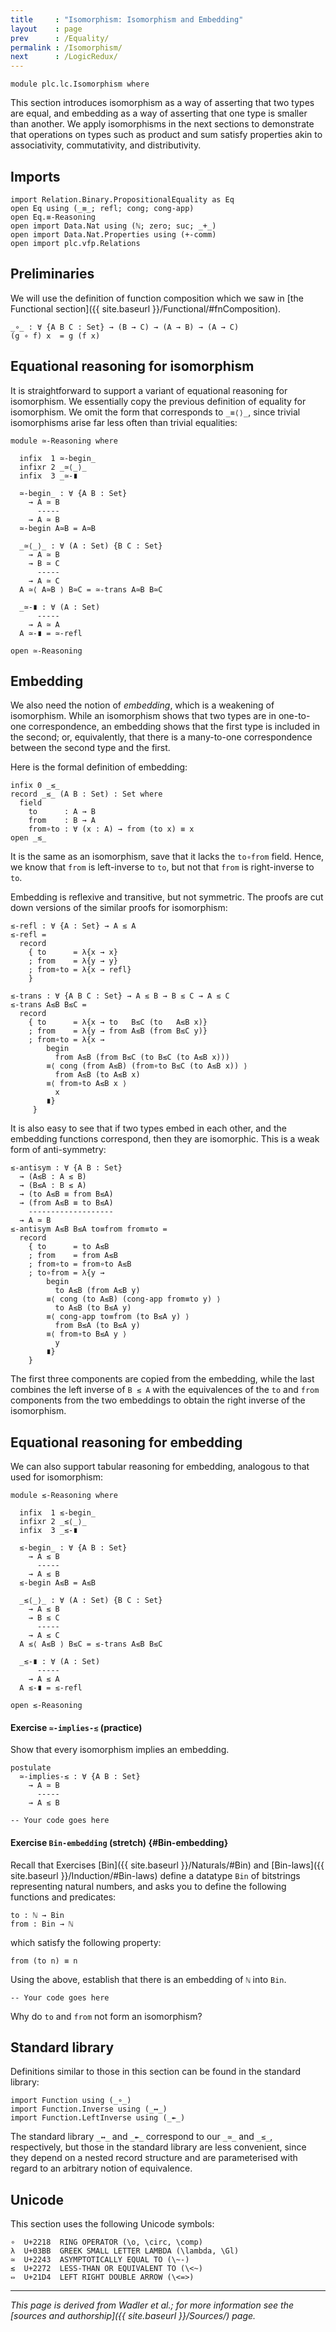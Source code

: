 ```yaml
---
title     : "Isomorphism: Isomorphism and Embedding"
layout    : page
prev      : /Equality/
permalink : /Isomorphism/
next      : /LogicRedux/
---
```


```
module plc.lc.Isomorphism where
```

This section introduces isomorphism as a way of asserting that two
types are equal, and embedding as a way of asserting that one type is
smaller than another.  We apply isomorphisms in the next sections
to demonstrate that operations on types such as product and sum
satisfy properties akin to associativity, commutativity, and
distributivity.

## Imports

```
import Relation.Binary.PropositionalEquality as Eq
open Eq using (_≡_; refl; cong; cong-app)
open Eq.≡-Reasoning
open import Data.Nat using (ℕ; zero; suc; _+_)
open import Data.Nat.Properties using (+-comm)
open import plc.vfp.Relations
```

## Preliminaries

We will use the definition of function composition which we saw in
[the Functional section]({{ site.baseurl }}/Functional/#fnComposition).

```
_∘_ : ∀ {A B C : Set} → (B → C) → (A → B) → (A → C)
(g ∘ f) x  = g (f x)
```

## Equational reasoning for isomorphism

It is straightforward to support a variant of equational reasoning for
isomorphism.  We essentially copy the previous definition
of equality for isomorphism.  We omit the form that corresponds to `_≡⟨⟩_`, since
trivial isomorphisms arise far less often than trivial equalities:

```
module ≃-Reasoning where

  infix  1 ≃-begin_
  infixr 2 _≃⟨_⟩_
  infix  3 _≃-∎

  ≃-begin_ : ∀ {A B : Set}
    → A ≃ B
      -----
    → A ≃ B
  ≃-begin A≃B = A≃B

  _≃⟨_⟩_ : ∀ (A : Set) {B C : Set}
    → A ≃ B
    → B ≃ C
      -----
    → A ≃ C
  A ≃⟨ A≃B ⟩ B≃C = ≃-trans A≃B B≃C

  _≃-∎ : ∀ (A : Set)
      -----
    → A ≃ A
  A ≃-∎ = ≃-refl

open ≃-Reasoning
```


## Embedding

We also need the notion of _embedding_, which is a weakening of
isomorphism.  While an isomorphism shows that two types are in
one-to-one correspondence, an embedding shows that the first type is
included in the second; or, equivalently, that there is a many-to-one
correspondence between the second type and the first.

Here is the formal definition of embedding:
```
infix 0 _≲_
record _≲_ (A B : Set) : Set where
  field
    to      : A → B
    from    : B → A
    from∘to : ∀ (x : A) → from (to x) ≡ x
open _≲_
```
It is the same as an isomorphism, save that it lacks the `to∘from` field.
Hence, we know that `from` is left-inverse to `to`, but not that `from`
is right-inverse to `to`.

Embedding is reflexive and transitive, but not symmetric.  The proofs
are cut down versions of the similar proofs for isomorphism:
```
≲-refl : ∀ {A : Set} → A ≲ A
≲-refl =
  record
    { to      = λ{x → x}
    ; from    = λ{y → y}
    ; from∘to = λ{x → refl}
    }

≲-trans : ∀ {A B C : Set} → A ≲ B → B ≲ C → A ≲ C
≲-trans A≲B B≲C =
  record
    { to      = λ{x → to   B≲C (to   A≲B x)}
    ; from    = λ{y → from A≲B (from B≲C y)}
    ; from∘to = λ{x →
        begin
          from A≲B (from B≲C (to B≲C (to A≲B x)))
        ≡⟨ cong (from A≲B) (from∘to B≲C (to A≲B x)) ⟩
          from A≲B (to A≲B x)
        ≡⟨ from∘to A≲B x ⟩
          x
        ∎}
     }
```

It is also easy to see that if two types embed in each other, and the
embedding functions correspond, then they are isomorphic.  This is a
weak form of anti-symmetry:
```
≲-antisym : ∀ {A B : Set}
  → (A≲B : A ≲ B)
  → (B≲A : B ≲ A)
  → (to A≲B ≡ from B≲A)
  → (from A≲B ≡ to B≲A)
    -------------------
  → A ≃ B
≲-antisym A≲B B≲A to≡from from≡to =
  record
    { to      = to A≲B
    ; from    = from A≲B
    ; from∘to = from∘to A≲B
    ; to∘from = λ{y →
        begin
          to A≲B (from A≲B y)
        ≡⟨ cong (to A≲B) (cong-app from≡to y) ⟩
          to A≲B (to B≲A y)
        ≡⟨ cong-app to≡from (to B≲A y) ⟩
          from B≲A (to B≲A y)
        ≡⟨ from∘to B≲A y ⟩
          y
        ∎}
    }
```
The first three components are copied from the embedding, while the
last combines the left inverse of `B ≲ A` with the equivalences of
the `to` and `from` components from the two embeddings to obtain
the right inverse of the isomorphism.

## Equational reasoning for embedding

We can also support tabular reasoning for embedding,
analogous to that used for isomorphism:

```
module ≲-Reasoning where

  infix  1 ≲-begin_
  infixr 2 _≲⟨_⟩_
  infix  3 _≲-∎

  ≲-begin_ : ∀ {A B : Set}
    → A ≲ B
      -----
    → A ≲ B
  ≲-begin A≲B = A≲B

  _≲⟨_⟩_ : ∀ (A : Set) {B C : Set}
    → A ≲ B
    → B ≲ C
      -----
    → A ≲ C
  A ≲⟨ A≲B ⟩ B≲C = ≲-trans A≲B B≲C

  _≲-∎ : ∀ (A : Set)
      -----
    → A ≲ A
  A ≲-∎ = ≲-refl

open ≲-Reasoning
```

#### Exercise `≃-implies-≲` (practice)

Show that every isomorphism implies an embedding.
```
postulate
  ≃-implies-≲ : ∀ {A B : Set}
    → A ≃ B
      -----
    → A ≲ B
```

```
-- Your code goes here
```

#### Exercise `Bin-embedding` (stretch) {#Bin-embedding}

Recall that Exercises
[Bin]({{ site.baseurl }}/Naturals/#Bin) and
[Bin-laws]({{ site.baseurl }}/Induction/#Bin-laws)
define a datatype `Bin` of bitstrings representing natural numbers,
and asks you to define the following functions and predicates:

    to : ℕ → Bin
    from : Bin → ℕ

which satisfy the following property:

    from (to n) ≡ n

Using the above, establish that there is an embedding of `ℕ` into `Bin`.
```
-- Your code goes here
```

Why do `to` and `from` not form an isomorphism?

## Standard library

Definitions similar to those in this section can be found in the standard library:
```
import Function using (_∘_)
import Function.Inverse using (_↔_)
import Function.LeftInverse using (_↞_)
```
The standard library `_↔_` and `_↞_` correspond to our `_≃_` and
`_≲_`, respectively, but those in the standard library are less
convenient, since they depend on a nested record structure and are
parameterised with regard to an arbitrary notion of equivalence.

## Unicode

This section uses the following Unicode symbols:

    ∘  U+2218  RING OPERATOR (\o, \circ, \comp)
    λ  U+03BB  GREEK SMALL LETTER LAMBDA (\lambda, \Gl)
    ≃  U+2243  ASYMPTOTICALLY EQUAL TO (\~-)
    ≲  U+2272  LESS-THAN OR EQUIVALENT TO (\<~)
    ⇔  U+21D4  LEFT RIGHT DOUBLE ARROW (\<=>)

---

*This page is derived from Wadler et al.; for more information see the [sources and authorship]({{ site.baseurl }}/Sources/) page.*
